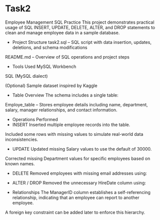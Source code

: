 # Task2
Employee Management SQL Practice
This project demonstrates practical usage of SQL INSERT, UPDATE, DELETE, ALTER, and DROP statements to clean and manage employee data in a sample database.

* Project Structure
task2.sql – SQL script with data insertion, updates, deletions, and schema modifications

README.md – Overview of SQL operations and project steps

* Tools Used
MySQL Workbench

SQL (MySQL dialect)

(Optional) Sample dataset inspired by Kaggle

* Table Overview
The schema includes a single table:

Employe_table – Stores employee details including name, department, salary, manager relationships, and contact information.

* Operations Performed
* INSERT
Inserted multiple employee records into the table.

Included some rows with missing values to simulate real-world data inconsistencies.

* UPDATE
Updated missing Salary values to use the default of 30000.

Corrected missing Department values for specific employees based on known names.

* DELETE
Removed employees with missing email addresses using:


* ALTER / DROP
Removed the unnecessary HireDate column using:

* Relationships
The ManagerID column establishes a self-referencing relationship, indicating that an employee can report to another employee.

A foreign key constraint can be added later to enforce this hierarchy.
